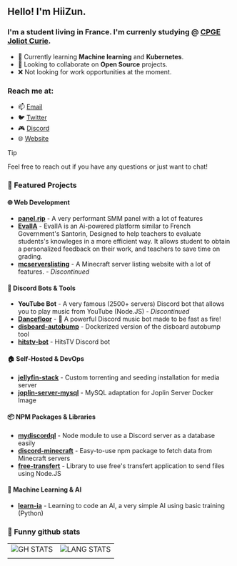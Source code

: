 Hello! I'm **HiiZun**.
-------------------

### I'm a student living in France. I'm currenly studying @ [CPGE Joliot Curie](https://en.wikipedia.org/wiki/Classe_pr%C3%A9paratoire_aux_grandes_%C3%A9coles).

- 🌱 Currently learning **Machine learning** and **Kubernetes**.
- 👯 Looking to collaborate on **Open Source** projects.
- ❌ Not looking for work opportunities at the moment.


### Reach me at: 
- 📫 [Email](mailto:contact@hiizun.fr)
- 🐦 [Twitter](https://twitter.com/HiiZunfr)
- 🎮 [Discord](https://discord.com/users/1125008087867207700)
- 🌐 [Website](https://hiizun.fr)

> [!TIP]
> Feel free to reach out if you have any questions or just want to chat!

### 🚀 Featured Projects

#### 🌐 Web Development
- **[panel.rip](https://panel.rip)** - A very performant SMM panel with a lot of features
- **[EvalIA](https://github.com/EvaliA-Education)** - EvalIA is an Ai-powered platform similar to French Government's Santorin, Designed to help teachers to evaluate students's knowleges in a more efficient way. It allows student to obtain a personalized feedback on their work, and teachers to save time on grading.
- **[mcserverslisting](https://github.com/mcserverslisting)** - A Minecraft server listing website with a lot of features. - *Discontinued*

#### 🎵 Discord Bots & Tools  
- **YouTube Bot** - A very famous (2500+ servers) Discord bot that allows you to play music from YouTube (Node.JS) - *Discontinued*
- **[Dancefloor](https://github.com/HiiZun/Dancefloor)** - 🚀 A powerful Discord music bot made to be fast as fire!
- **[disboard-autobump](https://github.com/HiiZun/disboard-autobump)** - Dockerized version of the disboard autobump tool
- **[hitstv-bot](https://github.com/HiiZun/hitstv-bot)** - HitsTV Discord bot

#### 🏠 Self-Hosted & DevOps
- **[jellyfin-stack](https://github.com/HiiZun/jellyfin-stack)** - Custom torrenting and seeding installation for media server
- **[joplin-server-mysql](https://github.com/HiiZun/joplin-server-mysql)** - MySQL adaptation for Joplin Server Docker Image

#### 📦 NPM Packages & Libraries
- **[mydiscordql](https://github.com/HiiZun/mydiscordql)** - Node module to use a Discord server as a database easily
- **[discord-minecraft](https://github.com/HiiZun/discord-minecraft)** - Easy-to-use npm package to fetch data from Minecraft servers
- **[free-transfert](https://github.com/HiiZun/free-transfert)** - Library to use free's transfert application to send files using Node.JS

#### 🤖 Machine Learning & AI
- **[learn-ia](https://github.com/HiiZun/learn-ia)** - Learning to code an AI, a very simple AI using basic training (Python)

### 🔭 Funny github stats

|  |  |
|:---:|:---:|
| ![GH STATS](https://github-readme-stats.vercel.app/api?username=HiiZun&show_icons=true&count_private=true&theme=merko) | ![LANG STATS](https://github-readme-stats.vercel.app/api/top-langs/?username=hiizun&langs_count=5&theme=merko) |
| | |


